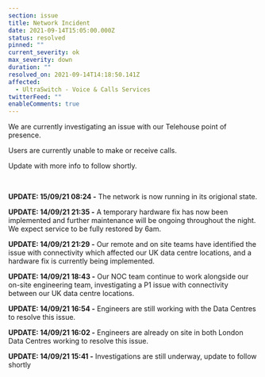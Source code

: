 ```yaml
---
section: issue
title: Network Incident
date: 2021-09-14T15:05:00.000Z
status: resolved
pinned: ""
current_severity: ok
max_severity: down
duration: ""
resolved_on: 2021-09-14T14:18:50.141Z
affected:
  - UltraSwitch - Voice & Calls Services
twitterFeed: ""
enableComments: true
---
```

We are currently investigating an issue with our Telehouse point of presence.

Users are currently unable to make or receive calls.

Update with more info to follow shortly.

<br>

**UPDATE: 15/09/21 08:24 -** The network is now running in its origional state.

**UPDATE: 14/09/21 21:35 -** A temporary hardware fix has now been implemented and further maintenance will be ongoing throughout the night. We expect service to be fully restored by 6am.

**UPDATE: 14/09/21 21:29 -** Our remote and on site teams have identified the issue with connectivity which affected our UK data centre locations, and a hardware fix is currently being implemented.

**UPDATE: 14/09/21 18:43 -** 	Our NOC team continue to work alongside our on-site engineering team, investigating a P1 issue with connectivity between our UK data centre locations.

**UPDATE: 14/09/21 16:54 -** Engineers are still working with the Data Centres to resolve this issue.

**UPDATE: 14/09/21 16:02 -** Engineers are already on site in both London Data Centres working to resolve this issue.

**UPDATE: 14/09/21 15:41 -** Investigations are still underway, update to follow shortly